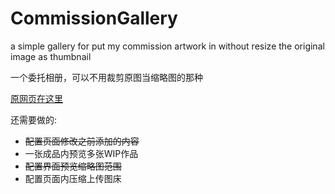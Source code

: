 # CommissionGallery
a simple gallery for put my commission artwork in without resize the original image as thumbnail

一个委托相册，可以不用裁剪原图当缩略图的那种

[原网页在这里][1]</br>

还需要做的:

 - <del> 配置页面修改之前添加的内容</del>
 - 一张成品内预览多张WIP作品
 - <del>配置界面预览缩略图范围</del>
 - 配置页面内压缩上传图床

  [1]: https://github.com/materializegallery/materialize-gallery-theme
